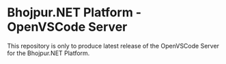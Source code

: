 # Bhojpur.NET Platform - OpenVSCode Server
This repository is only to produce latest release of the OpenVSCode Server for the Bhojpur.NET Platform.
